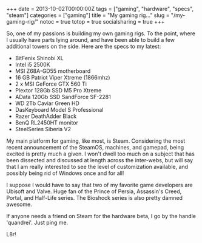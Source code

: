 +++
date = 2013-10-02T00:00:00Z
tags = ["gaming", "hardware", "specs", "steam"]
categories = ["gaming"]
title = "My gaming rig..."
slug = "/my-gaming-rig/"
notoc = true
totop = true
socialsharing = true
+++

So, one of my passions is building my own gaming rigs. To the point, where I usually have parts lying around, and have been able to build a few additional towers on the side. Here are the specs to my latest:

* BitFenix Shinobi XL
* Intel i5 2500K
* MSI Z68A-GD55 motherboard
* 16 GB Patriot Viper Xtreme (1866mhz)
* 2 x MSI GeForce GTX 560 Ti
* Plextor 128Gb SSD M5 Pro Xtreme
* AData 120Gb SSD SandForce SF-2281
* WD 2Tb Caviar Green HD
* DasKeyboard Model S Professional
* Razer DeathAdder Black
* BenQ RL2450HT monitor
* SteelSeries Siberia V2 

My main platform for gaming, like most, is Steam. Considering the most recent announcement of the SteamOS, machines, and gamepad, being excited is pretty much a given. I won't dwell too much on a subject that has been dissected and discussed at length across the inter-webs, but will say that I am really interested to see the level of customization available, and possibly being rid of Windows once and for all!

I suppose I would have to say that two of my favorite game developers are Ubisoft and Valve. Huge fan of the Prince of Persia, Assassin's Creed, Portal, and Half-Life series. The Bioshock series is also pretty damned awesome.

If anyone needs a friend on Steam for the hardware beta, I go by the handle 'quandrei'.  Just ping me.

L8r! 